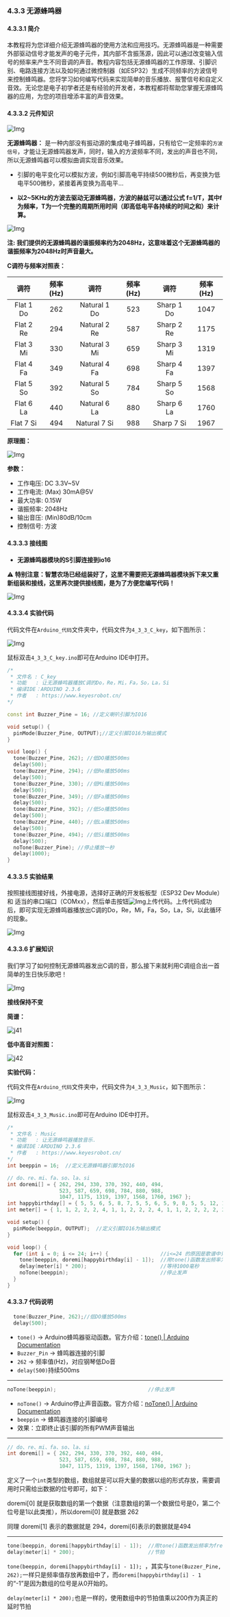 ### 4.3.3 无源蜂鸣器

#### 4.3.3.1 简介

本教程将为您详细介绍无源蜂鸣器的使用方法和应用技巧。无源蜂鸣器是一种需要外部驱动信号才能发声的电子元件，其内部不含振荡源，因此可以通过改变输入信号的频率来产生不同音调的声音。教程内容包括无源蜂鸣器的工作原理、引脚识别、电路连接方法以及如何通过微控制器（如ESP32）生成不同频率的方波信号来控制蜂鸣器。您将学习如何编写代码来实现简单的音乐播放、报警信号和自定义音效。无论您是电子初学者还是有经验的开发者，本教程都将帮助您掌握无源蜂鸣器的应用，为您的项目增添丰富的声音效果。

#### 4.3.3.2 元件知识

![Img](../media/buzzer.png)

**无源蜂鸣器：** 是一种内部没有振动源的集成电子蜂鸣器，只有给它一定频率的`方波信号`，才能让无源蜂鸣器发声，同时，输入的方波频率不同，发出的声音也不同，所以无源蜂鸣器可以模拟曲调实现音乐效果。

  - 引脚的电平变化可以模拟方波，例如引脚高电平持续500微秒后，再变换为低电平500微秒，紧接着再变换为高电平…
  
  - **以2~5KHz的方波去驱动无源蜂鸣器，方波的赫兹可以通过公式 f=1/T，其中f为频率，T为一个完整的周期所用时间（即高低电平各持续的时间之和）来计算。**

![Img](../media/cou35.png)

**注: 我们提供的无源蜂鸣器的谐振频率约为2048Hz，这意味着这个无源蜂鸣器的谐振频率为2048Hz时声音最大。**

**C调符与频率对照表：**

|    调符      |    频率(Hz)   |      调符      |    频率(Hz)   |     调符      |    频率(Hz)   |
| :---------: | :-----------: | :------------: | :-----------: | :----------: | :-----------: |
| Flat  1  Do |      262      | Natural  1  Do |      523      | Sharp  1  Do |     1047      |
| Flat  2  Re |      294      | Natural  2  Re |      587      | Sharp  2  Re |     1175      |
| Flat  3  Mi |      330      | Natural  3  Mi |      659      | Sharp  3  Mi |     1319      |
| Flat  4  Fa |      349      | Natural  4  Fa |      698      | Sharp  4  Fa |     1397      |
| Flat  5  So |      392      | Natural  5  So |      784      | Sharp  5  So |     1568      |
| Flat  6  La |      440      | Natural  6  La |      880      | Sharp  6  La |     1760      |
| Flat  7  Si |      494      | Natural  7  Si |      988      | Sharp  7  Si |     1967      |

**原理图：**

![Img](../media/cou38.png)

**参数：**

- 工作电压: DC 3.3V~5V
- 工作电流: (Max) 30mA@5V
- 最大功率: 0.15W
- 谐振频率: 2048Hz
- 输出音压: (Min)80dB/10cm
- 控制信号: 方波

#### 4.3.3.3 接线图

- **无源蜂鸣器模块的S引脚连接到io16**

⚠️ **特别注意：智慧农场已经组装好了，这里不需要把无源蜂鸣器模块拆下来又重新组装和接线，这里再次提供接线图，是为了方便您编写代码！**

![Img](../media/couj32.png)

#### 4.3.3.4 实验代码

代码文件在`Arduino_代码`文件夹中，代码文件为`4_3_3_C_key`，如下图所示：

![Img](../media/couj02.png)

鼠标双击`4_3_3_C_key.ino`即可在Arduino IDE中打开。

```c++
/*
 * 文件名 : C_key
 * 功能   : 让无源蜂鸣器播放C调的Do，Re，Mi，Fa，So，La，Si
 * 编译IDE：ARDUINO 2.3.6
 * 作者   : https://www.keyesrobot.cn/
*/

const int Buzzer_Pine = 16; //定义喇叭引脚为IO16

void setup() {
  pinMode(Buzzer_Pine, OUTPUT);//定义引脚IO16为输出模式
}

void loop() {
  tone(Buzzer_Pine, 262); //低DO播放500ms
  delay(500);
  tone(Buzzer_Pine, 294); //低Re播放500ms
  delay(500);
  tone(Buzzer_Pine, 330); //低Mi播放500ms
  delay(500);
  tone(Buzzer_Pine, 349); //低Fa播放500ms
  delay(500);
  tone(Buzzer_Pine, 392); //低So播放500ms
  delay(500);
  tone(Buzzer_Pine, 440); //低La播放500ms
  delay(500);
  tone(Buzzer_Pine, 494); //低Si播放500ms
  delay(500);
  noTone(Buzzer_Pine); //停止播放一秒
  delay(1000);
}
```

#### 4.3.3.5 实验结果

按照接线图接好线，外接电源，选择好正确的开发板板型（ESP32 Dev Module）和 适当的串口端口（COMxx），然后单击按钮![Img](../media/cou0.png)上传代码。上传代码成功后，即可实现无源蜂鸣器播放出C调的Do，Re，Mi，Fa，So，La，Si，以此循环的现象。  

![Img](../media/buzzer-beep.jpg)

#### 4.3.3.6 扩展知识

我们学习了如何控制无源蜂鸣器发出C调的音，那么接下来就利用C调组合出一首简单的生日快乐歌吧！

![Img](../media/buzzer-music.jpg)

**接线保持不变**

**简谱：**

![j41](../media/j41.png)

**低中高音对照图：**

![j42](../media/j42.jpg)

**实验代码：**

代码文件在`Arduino_代码`文件夹中，代码文件为`4_3_3_Music`，如下图所示：

![Img](../media/couj03.png)

鼠标双击`4_3_3_Music.ino`即可在Arduino IDE中打开。

```c++
/*
 * 文件名 : Music
 * 功能   : 让无源蜂鸣器播放音乐.
 * 编译IDE：ARDUINO 2.3.6
 * 作者   : https://www.keyesrobot.cn/
*/
int beeppin = 16;  //定义无源蜂鸣器引脚为IO16

// do、re、mi、fa、so、la、si
int doremi[] = { 262, 294, 330, 370, 392, 440, 494,                                                        //低音调0-6
                 523, 587, 659, 698, 784, 880, 988,                                                        //中音调7-13
                 1047, 1175, 1319, 1397, 1568, 1760, 1967 };                                               //高音调14-20
int happybirthday[] = { 5, 5, 6, 5, 8, 7, 5, 5, 6, 5, 9, 8, 5, 5, 12, 10, 8, 7, 6, 11, 11, 10, 8, 9, 8 };  // 根据简谱低中高音找到doremi[]数组中的位置号
int meter[] = { 1, 1, 2, 2, 2, 4, 1, 1, 2, 2, 2, 4, 1, 1, 2, 2, 2, 2, 2, 1, 1, 2, 2, 2, 4 };               // 节拍

void setup() {
  pinMode(beeppin, OUTPUT);  //定义引脚IO16为输出模式
}

void loop() {
  for (int i = 0; i <= 24; i++) {                 //i<=24 的原因是歌谱中只有24个音调
    tone(beeppin, doremi[happybirthday[i] - 1]);  //用tone()函数发出频率为frequency的波形
    delay(meter[i] * 200);                        //等待1000毫秒
    noTone(beeppin);                              //停止发声
  }
}
```

#### 4.3.3.7 代码说明

```c
  tone(Buzzer_Pine, 262);//低DO播放500ms
  delay(500);
```

- `tone()` → Arduino蜂鸣器驱动函数。官方介绍：[tone() | Arduino Documentation](https://docs.arduino.cc/language-reference/en/functions/advanced-io/tone/)
- `Buzzer_Pin` → 蜂鸣器连接的引脚
- `262` → 频率值(Hz)，对应钢琴低Do音
- `delay(500)`持续500ms

-----------

```c
noTone(beeppin);                              //停止发声
```

- `noTone()` → Arduino停止声音函数。官方介绍：[noTone() | Arduino Documentation](https://docs.arduino.cc/language-reference/en/functions/advanced-io/noTone/)
- `beeppin` → 蜂鸣器连接的引脚编号
- 效果：立即终止该引脚的所有PWM声音输出

-----------

```c
// do、re、mi、fa、so、la、si
int doremi[] = { 262, 294, 330, 370, 392, 440, 494,                          //低音调0-6
                 523, 587, 659, 698, 784, 880, 988,                          //中音调7-13
                 1047, 1175, 1319, 1397, 1568, 1760, 1967 };                 //高音调14-20
```

定义了一个`int`类型的数组，数组就是可以将大量的数据以组的形式存放，需要调用时只需给出数据的位号即可，如下：

doremi[0] 就是获取数组的第一个数据（注意数组的第一个数据位号是0，第二个位号是1以此类推），所以doremi[0] 就是数据 262 

同理 doremi[1] 表示的数据就是 294，doremi[6]表示的数据就是494

------------

```c
tone(beeppin, doremi[happybirthday[i] - 1]);  //用tone()函数发出频率为frequency的波形
delay(meter[i] * 200);                        //节拍
```

`tone(beeppin, doremi[happybirthday[i] - 1]); `，其实与`tone(Buzzer_Pine, 262);`一样只是频率值存放再数组中了，而`doremi[happybirthday[i] - 1`的“-1”是因为数组的位号是从0开始的。

`delay(meter[i] * 200);`也是一样的，使用数组中的节拍值乘以200作为真正的延时节拍